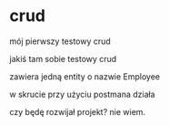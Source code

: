 # crud
mój pierwszy testowy crud

jakiś tam sobie testowy crud

zawiera jedną entity o nazwie Employee

w skrucie przy użyciu postmana działa 

czy będę rozwijał projekt? nie wiem.
